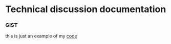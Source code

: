 # Technical discussion documentation 

### GIST

this is just an example of my [code](https://gist.github.com/SudhanshuDabral/af6dc99e2c0c72adcf1741b68800f7cb)
